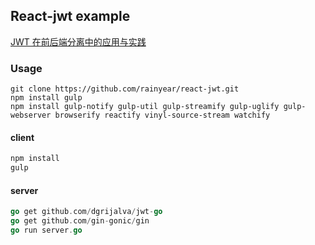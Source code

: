 React-jwt example
---

[JWT 在前后端分离中的应用与实践](http://blog.rainy.im/2015/06/10/react-jwt-pretty-good-practice/)

### Usage

```
git clone https://github.com/rainyear/react-jwt.git
npm install gulp
npm install gulp-notify gulp-util gulp-streamify gulp-uglify gulp-webserver browserify reactify vinyl-source-stream watchify
```

#### client

```js
npm install
gulp
```

#### server

```go
go get github.com/dgrijalva/jwt-go
go get github.com/gin-gonic/gin
go run server.go
```
